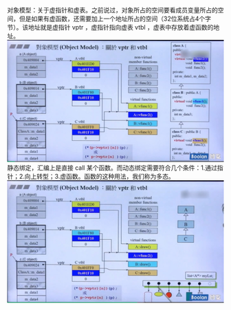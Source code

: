对象模型：关于虚指针和虚表。之前说过，对象所占的空间要看成员变量所占的空间，但是如果有虚函数，还需要加上一个地址所占的空间（32位系统占4个字节）。该地址就是虚指针 vptr ，虚指针指向虚表 vtbl ，虚表中存放着虚函数的地址。
![](attachments/17.1.1关于vptr和vtbl.jpg)
静态绑定，汇编上是直接 call 某个函数。而动态绑定需要符合几个条件：1.通过指针；2.向上转型；3.虚函数。函数的这种用法，我们称为多态。
![](attachments/17.1.2关于vptr和vtbl.jpg)